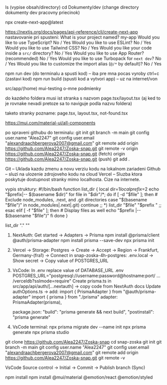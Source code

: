 ls (vypise obsah/directory)
cd Dokumenty/dev (change directory dokumenty dev pracovny priecinok)

npx create-next-app@latest

https://nextjs.org/docs/pages/api-reference/cli/create-next-app 
nastavovanie pri spusteni:
What is your project named?  my-app
Would you like to use TypeScript?  No / Yes
Would you like to use ESLint?  No / Yes
Would you like to use Tailwind CSS?  No / Yes
Would you like your code inside a `src/` directory?  No / Yes
Would you like to use App Router? (recommended)  No / Yes
Would you like to use Turbopack for `next dev`?  No / Yes
Would you like to customize the import alias (`@/*` by default)?  No / Yes


npm run dev (do terminalu a spusti kod) – iba pre mna pocas vyroby
ctrl+c (zastavi kod)
npm run build (spusti kod a vytvori app) – uz na internet/von



src/app/(home)
	mui-testing
	o-mne
	podmienky

do kazdeho foldera musi ist stranka s nazvom page.tsx/layout.tsx (aj ked to je rovnake nevadi pretoze sa to naviguje podla nazvu foldera)

taketo stranky pozname: page.tsx, layout.tsx, not-found.tsx


https://mui.com/material-ui/all-components


po spraveni githubu do terminalu:
git init
git branch -m main
git config user.name "Alea2247"
git config user.email "alexandraachbergerova2007@gmail.com"
git remote add origin https://github.com/Alea2247/Zoska-snap.git
git remote -v
	origin  https://github.com/Alea2247/Zoska-snap.git (fetch)
	origin  https://github.com/Alea2247/Zoska-snap.git (push)
git add .


Git – Uklada kazdu zmenu a novu verziu kodu na lokalnom zariadeni
Github – sluzi na ulozenie zdrojoveho kodu na cloud
Vercel – Sluzba ktora poskytuje dostupnost stranky mimo localhosta. Cize na internete.


vypis struktury: #!/bin/bash function list_dir { local dir=$1 local prefix=$2 echo "$prefix|-- $(basename $dir)" for file in "$dir"/*; do if [ -d "$file" ]; then # Exclude node_modules, .next, and .git directories case "$(basename "$file")" in node_modules|.next|.git) continue ;; *) list_dir "$file" "$prefix " ;; esac elif [ -f "$file" ]; then # Display files as well echo "$prefix |-- $(basename "$file")" fi done }

list_dir "." ""


1. NextAuth:
    Get started -> Adapters -> Prisma 
    npm install @prisma/client @auth/prisma-adapter
    npm install prisma --save-dev
    npx prisma init

2. Vercel -> Storage:
    Postgres -> Create -> Accept -> Region -> Frankfurt, Germany-(fra1) -> Connect
    in snap-zoska-4h-postgres:
    .env.local -> Show secret -> Copy value of POSTGRES_URL

3. VsCode:
    In .env replace value of DATABASE_URL
    .env
    POSTGRES_URL="postgresql://username:password@hostname:port/ ... /verceldb?sslmode=require"
    Create prisma.ts in src/app/api/auth/[...nextauth] -> copy code from NextAuth docs
    Update authOptions.ts -> add:   import { PrismaAdapter } from "@auth/prisma-adapter"
                                    import { prisma } from "./prisma"
                                    adapter: PrismaAdapter(prisma),

    package.json:   "build": "prisma generate && next build",
                    "postinstall": "prisma generate"


4. VsCode terminal:
    npx prisma migrate dev --name init
    npx prisma generate
    npx prisma studio


git clone https://github.com/Alea2247/Zoska-snap
cd snap-zoska
git init
git branch -m main
git config user.name "Alea2247"
git config user.email "alexandraachbergerova2007@gmail.com"
git remote add origin https://github.com/Alea2247/Zoska-snap.git
git remote -v


VsCode Source control -> Initial -> Commit -> Publish branch (Sync)

npm install
npm install @mui/material @emotion/react @emotion/styled

